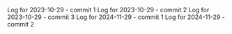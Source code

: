 Log for 2023-10-29 - commit 1
Log for 2023-10-29 - commit 2
Log for 2023-10-29 - commit 3
Log for 2024-11-29 - commit 1
Log for 2024-11-29 - commit 2
